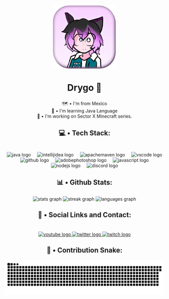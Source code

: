 <div align="center">
  <img height="200" src="https://github.com/xDrygo/xDrygo/blob/main/assets/profile.png?raw=true"  />
</div>

###

<h1 align="center">Drygo 💫</h1>

###

<p align="center">🗺️ • I'm from Mexico<br>📖 • I'm learning Java Language<br>🔧 • I'm working on Sector X Minecraft series.</p>

###

<h2 align="center">💻 • Tech Stack:</h2>

###

<br clear="both">

<div align="center">
  <img src="https://skillicons.dev/icons?i=java" height="40" alt="java logo"  />
  <img width="12" />
  <img src="https://skillicons.dev/icons?i=idea" height="40" alt="intellijidea logo"  />
  <img width="12" />
  <img src="https://skillicons.dev/icons?i=maven" height="40" alt="apachemaven logo"  />
  <img width="12" />
  <img src="https://skillicons.dev/icons?i=vscode" height="40" alt="vscode logo"  />
  <img width="12" />
  <img src="https://skillicons.dev/icons?i=github" height="40" alt="github logo"  />
  <img width="12" />
  <img src="https://skillicons.dev/icons?i=ps" height="40" alt="adobephotoshop logo"  />
  <img width="12" />
  <img src="https://skillicons.dev/icons?i=js" height="40" alt="javascript logo"  />
  <img width="12" />
  <img src="https://skillicons.dev/icons?i=nodejs" height="40" alt="nodejs logo"  />
  <img width="12" />
  <img src="https://skillicons.dev/icons?i=discord" height="40" alt="discord logo"  />
</div>

###

<h2 align="center">📊 • Github Stats:</h2>

###

<div align="center">
  <img src="https://github-readme-stats.vercel.app/api?username=xdrygo&hide_title=false&hide_rank=false&show_icons=true&include_all_commits=true&count_private=true&disable_animations=false&theme=jolly&locale=en&hide_border=false&order=1" height="125" alt="stats graph"  />
  <img src="https://streak-stats.demolab.com?user=xdrygo&locale=en&mode=weekly&theme=jolly&hide_border=false&border_radius=5&date_format=j%20M%5B%20Y%5D&order=3" height="125" alt="streak graph"  />
  <img src="https://github-readme-stats.vercel.app/api/top-langs?username=xdrygo&locale=en&hide_title=false&layout=compact&card_width=320&langs_count=5&theme=jolly&hide_border=false&order=2" height="125" alt="languages graph"  />
</div>

###

<h2 align="center">📌 • Social Links and Contact:</h2>

###

<br clear="both">

<div align="center">
  <a href="https://www.youtube.com/@eldrygo" target="_blank">
    <img src="https://img.shields.io/static/v1?message=@eldrygo&logo=youtube&label=&color=FF0000&logoColor=white&labelColor=&style=for-the-badge" height="" alt="youtube logo"  />
  </a>
  <a href="https://x.com/eldrygo" target="_blank">
    <img src="https://img.shields.io/static/v1?message=Twitter%20/%20X&logo=twitter&label=&color=1DA1F2&logoColor=white&labelColor=&style=for-the-badge" height="" alt="twitter logo"  />
  </a>
  <a href="https://www.twitch.tv/eldrygo" target="_blank">
    <img src="https://img.shields.io/static/v1?message=/eldrygo&logo=twitch&label=&color=9146FF&logoColor=white&labelColor=&style=for-the-badge" height="" alt="twitch logo"  />
  </a>
</div>

<h2 align="center">🐍 • Contribution Snake:</h2>

<picture>
   <source media="(prefers-color-scheme: dark)" srcset="https://raw.githubusercontent.com/xDrygo/xDrygo/output/github-snake-dark.svg" />
   <source media="(prefers-color-scheme: light)" srcset="https://raw.githubusercontent.com/xDrygo/xDrygo/output/github-snake.svg" />
   <img alt="github-snake" src="https://raw.githubusercontent.com/xDrygo/xDrygo/output/github-snake.svg" />
 </picture>

###